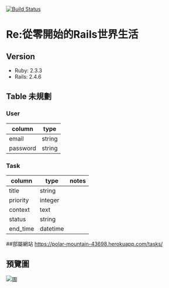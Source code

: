 [![Build Status](https://travis-ci.org/kiras0518/rails_crud.svg?branch=step8)](https://travis-ci.org/kiras0518/rails_crud)

# Re:從零開始的Rails世界生活

## Version
- Ruby: 2.3.3
- Rails: 2.4.6

## Table 未規劃
### User
| column | type |
|---|---|
|email|string|
|password|string|

### Task
| column | type | notes |
|---|---|---|
|title|string| |
|priority|integer| |
|context|text| |
|status|string| |
|end_time|datetime| |	

##部屬網站
https://polar-mountain-43698.herokuapp.com/tasks/

## 預覽圖
![圖](https://i.imgur.com/4drxOZ9.png)

